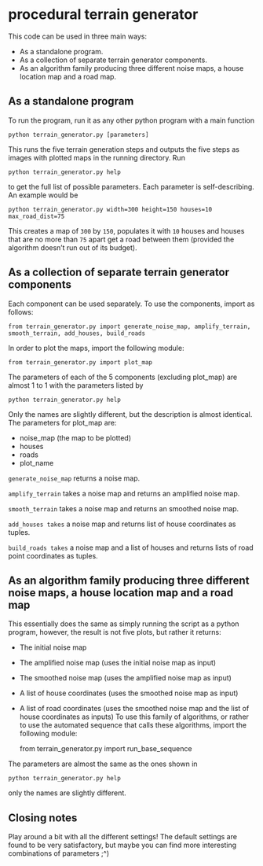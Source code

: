 # procedural terrain generator
This code can be used in three main ways:
- As a standalone program.
- As a collection of separate terrain generator components.
- As an algorithm family producing three different noise maps, a house location map and a road map.

## As a standalone program
To run the program, run it as any other python program with a main function

	python terrain_generator.py [parameters]
	
This runs the five terrain generation steps and outputs the five steps as images with plotted maps in the running directory.
Run

	python terrain_generator.py help
	
to get the full list of possible parameters. Each parameter is self-describing.
An example would be

	python terrain_generator.py width=300 height=150 houses=10 max_road_dist=75
	
This creates a map of ```300``` by ```150```, populates it with ```10``` houses and houses that are no more than ```75``` apart get a road between them (provided the algorithm doesn’t run out of its budget).

## As a collection of separate terrain generator components
Each component can be used separately. To use the components, import as follows:

	from terrain_generator.py import generate_noise_map, amplify_terrain, smooth_terrain, add_houses, build_roads
	
In order to plot the maps, import the following module:

	from terrain_generator.py import plot_map
	
The parameters of each of the 5 components (excluding plot_map) are almost 1 to 1 with the parameters listed by

	python terrain_generator.py help
	
Only the names are slightly different, but the description is almost identical.
The parameters for plot_map are:
- noise_map (the map to be plotted)
- houses
- roads
- plot_name

```generate_noise_map``` returns a noise map.

```amplify_terrain``` takes a noise map and returns an amplified noise map.

```smooth_terrain``` takes a noise map and returns an smoothed noise map.

```add_houses takes``` a noise map and returns list of house coordinates as tuples.

```build_roads takes``` a noise map and a list of houses and returns lists of road point coordinates as tuples.

## As an algorithm family producing three different noise maps, a house location map and a road map
This essentially does the same as simply running the script as a python program, however, the result is not five plots, but rather it returns:
- The initial noise map
- The amplified noise map (uses the initial noise map as input)
- The smoothed noise map (uses the amplified noise map as input)
- A list of house coordinates (uses the smoothed noise map as input)
- A list of road coordinates (uses the smoothed noise map and the list of house coordinates as inputs)
To use this family of algorithms, or rather to use the automated sequence that calls these algorithms, import the following module:

	from terrain_generator.py import run_base_sequence
	
The parameters are almost the same as the ones shown in 

	python terrain_generator.py help
	
only the names are slightly different.

## Closing notes
Play around a bit with all the different settings! The default settings are found to be very satisfactory, but maybe you can find more interesting combinations of parameters ;^)
